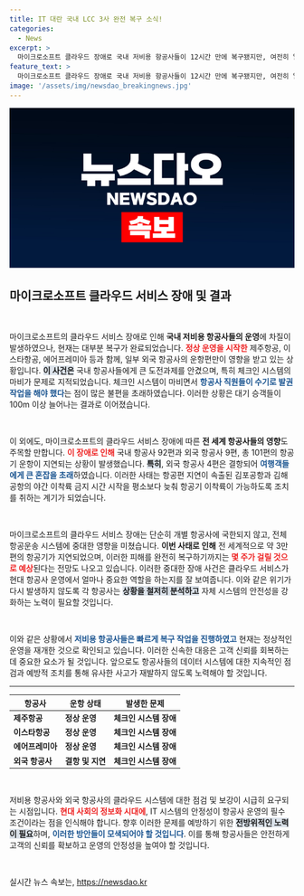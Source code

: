 ```yaml
---
title: IT 대란 국내 LCC 3사 완전 복구 소식!
categories:
  - News
excerpt: >
  마이크로소프트 클라우드 장애로 국내 저비용 항공사들이 12시간 만에 복구됐지만, 여전히 일부 외국 항공사 운항이 차질을 빚고 있습니다. 대기 줄이 100ｍ를 넘는 혼잡 속에 지연 항공편이 101편에 이르고, 전 세계적으로 3만 편의 항공편이 영향을 받았습니다.
feature_text: >
  마이크로소프트 클라우드 장애로 국내 저비용 항공사들이 12시간 만에 복구됐지만, 여전히 일부 외국 항공사 운항이 차질을 빚고 있습니다. 대기 줄이 100ｍ를 넘는 혼잡 속에 지연 항공편이 101편에 이르고, 전 세계적으로 3만 편의 항공편이 영향을 받았습니다.
image: '/assets/img/newsdao_breakingnews.jpg'
---
```


<p><img src="/assets/img/newsdao_breakingnews.jpg" alt="bookingtag 속보" /></p>

<h2 data-ke-size="size26">마이크로소프트 클라우드 서비스 장애 및 결과</h2>

<p data-ke-size="size16">&nbsp;</p>

<p>마이크로소프트의 클라우드 서비스 장애로 인해 <b>국내 저비용 항공사들의 운영</b>에 차질이 발생하였으나, 현재는 대부분 복구가 완료되었습니다. <b><span style="color: #ee2323;">정상 운영을 시작한</span></b> 제주항공, 이스타항공, 에어프레미아 등과 함께, 일부 외국 항공사의 운항편만이 영향을 받고 있는 상황입니다. <b><span style="background-color: #21538527;">이 사건은</span></b> 국내 항공사들에게 큰 도전과제를 안겼으며, 특히 체크인 시스템의 마비가 문제로 지적되었습니다. 체크인 시스템이 마비면서 <b><span style="color: #1a5490;">항공사 직원들이 수기로 발권 작업을 해야 했다</span></b>는 점이 많은 불편을 초래하였습니다. 이러한 상황은 대기 승객들이 100m 이상 늘어나는 결과로 이어졌습니다. </p>

<p data-ke-size="size16">&nbsp;</p>

<p>이 외에도, 마이크로소프트의 클라우드 서비스 장애에 따른 <b>전 세계 항공사들의 영향</b>도 주목할 만합니다. <b><span style="color: #ee2323;">이 장애로 인해</span></b> 국내 항공사 92편과 외국 항공사 9편, 총 101편의 항공기 운항이 지연되는 상황이 발생했습니다. <b><span style="background-color: #21538527;">특히</span></b>, 외국 항공사 4편은 결항되어 <b><span style="color: #1a5490;">여행객들에게 큰 혼잡을 초래</span></b>하였습니다. 이러한 사태는 항공편 지연이 속출된 김포공항과 김해공항의 야간 이착륙 금지 시간 시작을 평소보다 늦춰 항공기 이착륙이 가능하도록 조치를 취하는 계기가 되었습니다. </p>

<p data-ke-size="size16">&nbsp;</p>

<p>마이크로소프트의 클라우드 서비스 장애는 단순히 개별 항공사에 국한되지 않고, 전체 항공운송 시스템에 중대한 영향을 미쳤습니다. <b>이번 사태로 인해</b> 전 세계적으로 약 3만 편의 항공기가 지연되었으며, 이러한 피해를 완전히 복구하기까지는 <b><span style="color: #ee2323;">몇 주가 걸릴 것으로 예상</span></b>된다는 전망도 나오고 있습니다. 이러한 중대한 장애 사건은 클라우드 서비스가 현대 항공사 운영에서 얼마나 중요한 역할을 하는지를 잘 보여줍니다. 이와 같은 위기가 다시 발생하지 않도록 각 항공사는 <b><span style="background-color: #21538527;">상황을 철저히 분석하고</span></b> 자체 시스템의 안전성을 강화하는 노력이 필요할 것입니다. </p>

<p data-ke-size="size16">&nbsp;</p>

<p>이와 같은 상황에서 <b><span style="color: #1a5490;">저비용 항공사들은 빠르게 복구 작업을 진행하였고</span></b> 현재는 정상적인 운영을 재개한 것으로 확인되고 있습니다. 이러한 신속한 대응은 고객 신뢰를 회복하는 데 중요한 요소가 될 것입니다. 앞으로도 항공사들의 데이터 시스템에 대한 지속적인 점검과 예방적 조치를 통해 유사한 사고가 재발하지 않도록 노력해야 할 것입니다.</p>

<hr />

<table>
  <thead>
    <tr>
      <th><b>항공사</b></th>
      <th><b>운항 상태</b></th>
      <th><b>발생한 문제</b></th>
    </tr>
  </thead>
  <tbody>
    <tr>
      <td><b>제주항공</b></td>
      <td><b>정상 운영</b></td>
      <td><b>체크인 시스템 장애</b></td>
    </tr>
    <tr>
      <td><b>이스타항공</b></td>
      <td><b>정상 운영</b></td>
      <td><b>체크인 시스템 장애</b></td>
    </tr>
    <tr>
      <td><b>에어프레미아</b></td>
      <td><b>정상 운영</b></td>
      <td><b>체크인 시스템 장애</b></td>
    </tr>
    <tr>
      <td><b>외국 항공사</b></td>
      <td><b>결항 및 지연</b></td>
      <td><b>체크인 시스템 장애</b></td>
    </tr>
  </tbody>
</table>

<p data-ke-size="size16">&nbsp;</p>

<p>저비용 항공사와 외국 항공사의 클라우드 시스템에 대한 점검 및 보강이 시급히 요구되는 시점입니다. <b><span style="color: #ee2323;">현대 사회의 정보화 시대에</span></b>, IT 시스템의 안정성이 항공사 운영의 필수 조건이라는 점을 인식해야 합니다. 향후 이러한 문제를 예방하기 위한 <b><span style="background-color: #21538527;">전방위적인 노력이 필요</span></b>하며, <b><span style="color: #1a5490;">이러한 방안들이 모색되어야 할 것입니다</span></b>. 이를 통해 항공사들은 안전하게 고객의 신뢰를 확보하고 운영의 안정성을 높여야 할 것입니다. </p>

<p data-ke-size="size16">&nbsp;</p>
실시간 뉴스 속보는, <a href="https://newsdao.kr" rel="dofollow">https://newsdao.kr</a>


